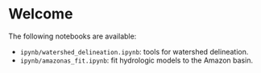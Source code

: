 # Welcome

The following notebooks are available:
- `ipynb/watershed_delineation.ipynb`: tools for watershed delineation.
- `ipynb/amazonas_fit.ipynb`: fit hydrologic models to the Amazon basin.
